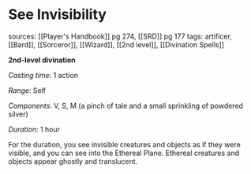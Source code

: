 # See Invisibility
sources: [[Player's Handbook]] pg 274, [[SRD]] pg 177
tags: artificer, [[Bard]], [[Sorceror]], [[Wizard]], [[2nd level]], [[Divination Spells]]

**2nd-level divination**

*Casting time*: 1 action

*Range*: Self

*Components*: V, S, M (a pinch of tale and a small sprinkling of powdered silver)

*Duration*: 1 hour

For the duration, you see invisible creatures and objects as if they were visible, and you can see into the Ethereal Plane. Ethereal creatures and objects appear ghostly and translucent.
